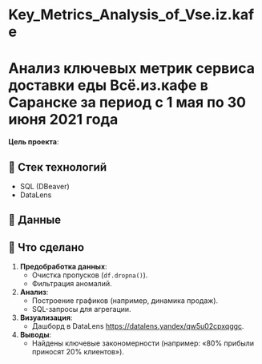 # Key_Metrics_Analysis_of_Vse.iz.kafe
# Анализ ключевых метрик сервиса доставки еды Всё.из.кафе в Саранске за период с 1 мая по 30 июня 2021 года

**Цель проекта**:  

## 🔧 Стек технологий  
- SQL (DBeaver)  
- DataLens 
 
## 📁 Данные  


## 📌 Что сделано  
1. **Предобработка данных**:  
   - Очистка пропусков (`df.dropna()`).  
   - Фильтрация аномалий.  
2. **Анализ**:  
   - Построение графиков (например, динамика продаж).  
   - SQL-запросы для агрегации.  
3. **Визуализация**:  
   - Дашборд в DataLens https://datalens.yandex/qw5u02cpxqggc.  
4. **Выводы**:  
   - Найдены ключевые закономерности (например: «80% прибыли приносят 20% клиентов»).  
